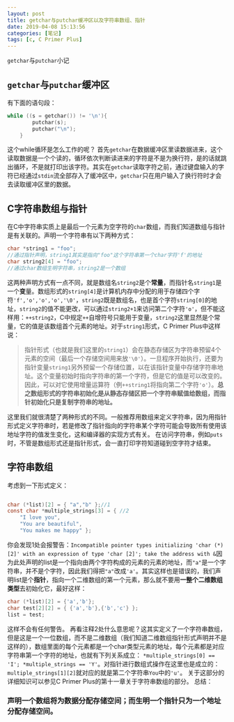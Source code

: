 ```yaml
---
layout: post
title: getchar与putchar缓冲区以及字符串数组、指针
date: 2019-04-08 15:13:56
categories: [笔记]
tags: [c, C Primer Plus]
---
```


`getchar`与`putchar`小记
<!--more-->

## `getchar`与`putchar`缓冲区
有下面的语句段：
```c
while ((s = getchar()) != '\n'){
        putchar(s);
        putchar("\n");
    }
```
这个while循环是怎么工作的呢？
首先`getchar`在数据缓冲区里读数据进来，这个读取数据是一个个读的，循环依次判断读进来的字符是不是为换行符，是的话就跳出循环，不是就打印出该字符。其实在`getchar`读取字符之前，通过键盘输入的字符已经通过`stdin`流全部存入了缓冲区中，`getchar`只在用户输入了换行符时才会去读取缓冲区里的数据。
## C字符串数组与指针
在C中字符串实质上是最后一个元素为空字符的`char`数组，而我们知道数组与指针是有关联的。声明一个字符串有以下两种方式：
```c
char *string1 = "foo";
//通过指针声明，string1其实是指向"foo"这个字符串第一个char字符'f'的地址
char string2[4] = "foo";
//通过char数组生明字符串，string2是一个数组
```
这两种声明方式有一点不同，就是数组名`string2`是个**常量**，而指针名`string1`是一个**变**量。数组形式的`string[4]`是计算机内存中分配的用于存储四个字符`'f','o','o','o','\0'`，`string2`既是数组名，也是首个字符`string[0]`的地址，`string2`的值不能更改，可以通过`string2+1`来访问第二个字符`'o'`，但不能这样用：`++string2`，C中规定`++`自增符号只能用于变量，`string2`这里显然是个常量，它的值是该数组首个元素的地址。对于`string1`形式，C Primer Plus中这样说：
> 指针形式（也就是我们这里的`string1`）会在静态存储区为字符串预留4个元素的空间（最后一个存储空间用来放`'\0'`）。一旦程序开始执行，还要为指针变量`string1`另外预留一个存储位置，以在该指针变量中存储字符串地址。这个变量初始时指向字符串的第一个字符，但是它的值是可以改变的。因此，可以对它使用增量运算符（例`++string1`将指向第二个字符`'o'`）。**总之数组形式的字符串初始化是从静态存储区把一个字符串赋值给数组，而指针初始化只是复制字符串的地址。**

这里我们就很清楚了两种形式的不同。一般推荐用数组来定义字符串，因为用指针形式定义字符串时，若是修改了指针指向的字符串某个字符可能会导致所有使用该地址字符的值发生变化，这和编译器的实现方式有关。
在访问字符串，例如`puts`时，不管是数组形式还是指针形式，会一直打印字符知道碰到空字符才结束。
## 字符串数组
考虑到一下形式定义：
```c

char (*list)[2] = { "a","b" };//1
const char *multiple_strings[3] = { //2
	"I love you",
	"You are beautiful",
	"You makes me happy" };

```
你会发现1处会报警告：`Incompatible pointer types initializing 'char (*)[2]' with an expression of type 'char [2]'; take the address with &`因为此处声明的list是一个指向由两个字符构成的元素的元素的地址，而`"a"`是一个字符串，并不是个字符，因此我们得把`"a"`改成`'a'`。其实这样也是错误的，我们声明list是个**指针**，指向一个二维数组的第一个元素，那么就不要用**一整个二维数组类型**去初始化它，最好这样：
```c
char (*list)[2] = {'a','b'};
char test[2][2] = { {'a','b'},{'b','c'} };
list = test;
```
这样不会有任何警告。
再看注释2处什么意思呢？这其实定义了一个字符串数组，但是这是一个一位数组，而不是二维数组（我们知道二维数组指针形式声明并不是这样的），数组里面的每个元素都是一个char类型元素的地址，每个元素都是对应字符串第一个字符的地址，也就有下列关系成立：
`*multiple_strings[0] == 'I'; *multiple_strings == 'Y'`。对指针进行数组式操作在这里也是成立的：
`multiple_strings[1][2]`就对应的就是第二个字符串`You`中的`'u'`。
关于这部分的详细知识可以参见C Primer Plus的第十一章关于字符串数组的部分。
总结：
### 声明一个数组将为数据分配存储空间；而生明一个指针只为一个地址分配存储空间。



